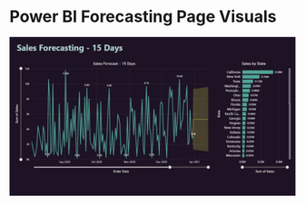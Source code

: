 # Power BI Forecasting Page Visuals

![Dashboard Page](https://github.com/danvuk567/Predictive-Sales-Forecasting/blob/main/images/Power_BI-Forecasting-Page.jpg?raw=true)
